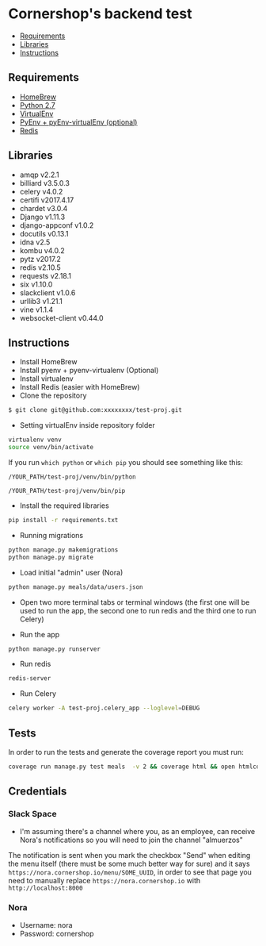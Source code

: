 # Cornershop's backend test

- [Requirements](#Requirements)
- [Libraries](#Libraries)
- [Instructions](#Instructions)

## <a name="Requirements"></a>Requirements

- [HomeBrew](https://brew.sh/index_es)
- [Python 2.7](https://www.python.org/download/releases/2.7/)
- [VirtualEnv](https://github.com/pypa/virtualenv)
- [PyEnv + pyEnv-virtualEnv (optional)](https://github.com/pyenv/pyenv-virtualenv)
- [Redis](https://redis.io/)

## <a name="Libraries"></a>Libraries

- amqp v2.2.1
- billiard v3.5.0.3
- celery v4.0.2
- certifi v2017.4.17
- chardet v3.0.4
- Django v1.11.3
- django-appconf v1.0.2
- docutils v0.13.1
- idna v2.5
- kombu v4.0.2
- pytz v2017.2
- redis v2.10.5
- requests v2.18.1
- six v1.10.0
- slackclient v1.0.6
- urllib3 v1.21.1
- vine v1.1.4
- websocket-client v0.44.0

## <a name="Instructions"></a>Instructions

- Install HomeBrew
- Install pyenv + pyenv-virtualenv (Optional)
- Install virtualenv
- Install Redis (easier with HomeBrew)
- Clone the repository 


```bash
$ git clone git@github.com:xxxxxxxx/test-proj.git
```

- Setting virtualEnv inside repository folder

```bash
virtualenv venv
source venv/bin/activate
```

If you run ``which python`` or ``which pip`` you should see something like this: 
    
```
/YOUR_PATH/test-proj/venv/bin/python 
```

```
/YOUR_PATH/test-proj/venv/bin/pip 
```

- Install the required libraries

```bash
pip install -r requirements.txt
```

- Running migrations

```bash
python manage.py makemigrations
python manage.py migrate
```

- Load initial "admin" user (Nora)

```bash
python manage.py meals/data/users.json
```

- Open two more terminal tabs or terminal windows (the first one will be used to run the app, the second one to run redis and the third one to run Celery)

- Run the app

```bash
python manage.py runserver
```

- Run redis

```bash
redis-server
```

- Run Celery

```bash
celery worker -A test-proj.celery_app --loglevel=DEBUG
```

## Tests

In order to run the tests and generate the coverage report you must run:

```bash
coverage run manage.py test meals  -v 2 && coverage html && open htmlcov/index.html
```

## Credentials

### Slack Space

- I'm assuming there's a channel where you, as an employee, can receive Nora's notifications so you will need to join the channel "almuerzos"

The notification is sent when you mark the checkbox "Send" when editing the menu itself (there must be some much better way for sure) and it says
``https://nora.cornershop.io/menu/SOME_UUID``, in order to see that page you need to manually replace ``https://nora.cornershop.io`` with
``http://localhost:8000``

### Nora

- Username: nora
- Password: cornershop
